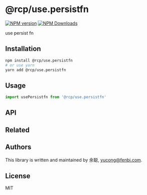 # @rcp/use.persistfn

[![NPM version](https://img.shields.io/npm/v/@rcp/use.persistfn.svg?style=flat-square)](https://www.npmjs.com/package/@rcp/use.persistfn)
[![NPM Downloads](https://img.shields.io/npm/dm/@rcp/use.persistfn.svg?style=flat-square&maxAge=43200)](https://www.npmjs.com/package/@rcp/use.persistfn)

use persist fn

## Installation

```bash
npm install @rcp/use.persistfn
# or use yarn
yarn add @rcp/use.persistfn
```

## Usage

```javascript
import usePersistfn from '@rcp/use.persistfn'
```

## API

## Related

## Authors

This library is written and maintained by 余聪, <a href="mailto:yucong@fenbi.com">yucong@fenbi.com</a>.

## License

MIT
